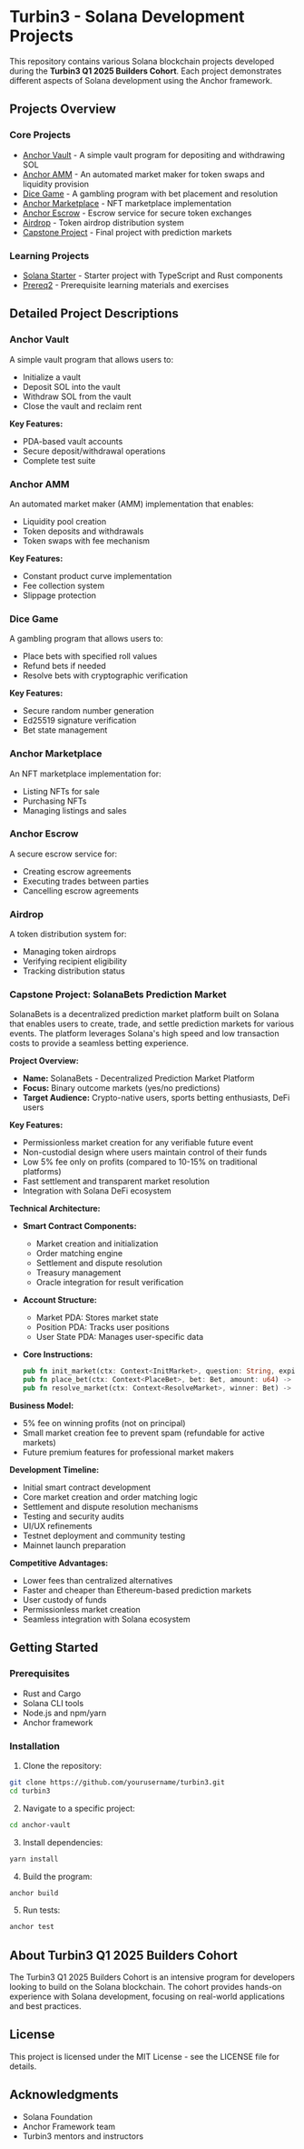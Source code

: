 # Turbin3 - Solana Development Projects

This repository contains various Solana blockchain projects developed during the **Turbin3 Q1 2025 Builders Cohort**. Each project demonstrates different aspects of Solana development using the Anchor framework.

## Projects Overview

### Core Projects

- [Anchor Vault](./anchor-vault) - A simple vault program for depositing and withdrawing SOL
- [Anchor AMM](./anchor-amm) - An automated market maker for token swaps and liquidity provision
- [Dice Game](./dice) - A gambling program with bet placement and resolution
- [Anchor Marketplace](./anchor-marketplace) - NFT marketplace implementation
- [Anchor Escrow](./anchor-escrow) - Escrow service for secure token exchanges
- [Airdrop](./airdrop) - Token airdrop distribution system
- [Capstone Project](./capstone) - Final project with prediction markets

### Learning Projects

- [Solana Starter](./solana-starter) - Starter project with TypeScript and Rust components
- [Prereq2](./prereq2) - Prerequisite learning materials and exercises

## Detailed Project Descriptions

### Anchor Vault

A simple vault program that allows users to:

- Initialize a vault
- Deposit SOL into the vault
- Withdraw SOL from the vault
- Close the vault and reclaim rent

**Key Features:**

- PDA-based vault accounts
- Secure deposit/withdrawal operations
- Complete test suite

### Anchor AMM

An automated market maker (AMM) implementation that enables:

- Liquidity pool creation
- Token deposits and withdrawals
- Token swaps with fee mechanism

**Key Features:**

- Constant product curve implementation
- Fee collection system
- Slippage protection

### Dice Game

A gambling program that allows users to:

- Place bets with specified roll values
- Refund bets if needed
- Resolve bets with cryptographic verification

**Key Features:**

- Secure random number generation
- Ed25519 signature verification
- Bet state management

### Anchor Marketplace

An NFT marketplace implementation for:

- Listing NFTs for sale
- Purchasing NFTs
- Managing listings and sales

### Anchor Escrow

A secure escrow service for:

- Creating escrow agreements
- Executing trades between parties
- Cancelling escrow agreements

### Airdrop

A token distribution system for:

- Managing token airdrops
- Verifying recipient eligibility
- Tracking distribution status

### Capstone Project: SolanaBets Prediction Market

SolanaBets is a decentralized prediction market platform built on Solana that enables users to create, trade, and settle prediction markets for various events. The platform leverages Solana's high speed and low transaction costs to provide a seamless betting experience.

**Project Overview:**

- **Name:** SolanaBets - Decentralized Prediction Market Platform
- **Focus:** Binary outcome markets (yes/no predictions)
- **Target Audience:** Crypto-native users, sports betting enthusiasts, DeFi users

**Key Features:**

- Permissionless market creation for any verifiable future event
- Non-custodial design where users maintain control of their funds
- Low 5% fee only on profits (compared to 10-15% on traditional platforms)
- Fast settlement and transparent market resolution
- Integration with Solana DeFi ecosystem

**Technical Architecture:**

- **Smart Contract Components:**

  - Market creation and initialization
  - Order matching engine
  - Settlement and dispute resolution
  - Treasury management
  - Oracle integration for result verification

- **Account Structure:**

  - Market PDA: Stores market state
  - Position PDA: Tracks user positions
  - User State PDA: Manages user-specific data

- **Core Instructions:**
  ```rust
  pub fn init_market(ctx: Context<InitMarket>, question: String, expires_at: i64, question_hash: Vec<u8>) -> Result<()>
  pub fn place_bet(ctx: Context<PlaceBet>, bet: Bet, amount: u64) -> Result<()>
  pub fn resolve_market(ctx: Context<ResolveMarket>, winner: Bet) -> Result<()>
  ```

**Business Model:**

- 5% fee on winning profits (not on principal)
- Small market creation fee to prevent spam (refundable for active markets)
- Future premium features for professional market makers

**Development Timeline:**

- Initial smart contract development
- Core market creation and order matching logic
- Settlement and dispute resolution mechanisms
- Testing and security audits
- UI/UX refinements
- Testnet deployment and community testing
- Mainnet launch preparation

**Competitive Advantages:**

- Lower fees than centralized alternatives
- Faster and cheaper than Ethereum-based prediction markets
- User custody of funds
- Permissionless market creation
- Seamless integration with Solana ecosystem

## Getting Started

### Prerequisites

- Rust and Cargo
- Solana CLI tools
- Node.js and npm/yarn
- Anchor framework

### Installation

1. Clone the repository:

```bash
git clone https://github.com/yourusername/turbin3.git
cd turbin3
```

2. Navigate to a specific project:

```bash
cd anchor-vault
```

3. Install dependencies:

```bash
yarn install
```

4. Build the program:

```bash
anchor build
```

5. Run tests:

```bash
anchor test
```

## About Turbin3 Q1 2025 Builders Cohort

The Turbin3 Q1 2025 Builders Cohort is an intensive program for developers looking to build on the Solana blockchain. The cohort provides hands-on experience with Solana development, focusing on real-world applications and best practices.

## License

This project is licensed under the MIT License - see the LICENSE file for details.

## Acknowledgments

- Solana Foundation
- Anchor Framework team
- Turbin3 mentors and instructors

